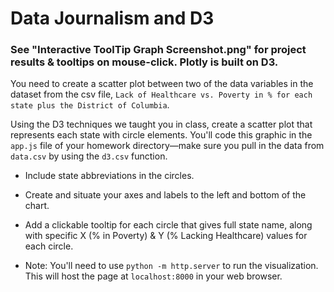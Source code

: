 # Data Journalism and D3

### See "Interactive ToolTip Graph Screenshot.png" for project results & tooltips on mouse-click. Plotly is built on D3.

You need to create a scatter plot between two of the data variables in the dataset from the csv file, `Lack of Healthcare vs. Poverty in % for each state plus the District of Columbia`.

Using the D3 techniques we taught you in class, create a scatter plot that represents each state with circle elements. You'll code this graphic in the `app.js` file of your homework directory—make sure you pull in the data from `data.csv` by using the `d3.csv` function. 

* Include state abbreviations in the circles.

* Create and situate your axes and labels to the left and bottom of the chart.

* Add a clickable tooltip for each circle that gives full state name, along with specific X (% in Poverty) & Y (% Lacking Healthcare) values for each circle.

* Note: You'll need to use `python -m http.server` to run the visualization. This will host the page at `localhost:8000` in your web browser. 





